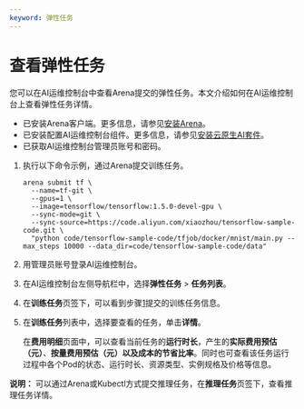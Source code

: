 ```yaml
---
keyword: 弹性任务
---
```


# 查看弹性任务

您可以在AI运维控制台中查看Arena提交的弹性任务。本文介绍如何在AI运维控制台上查看弹性任务详情。

-   已安装Arena客户端。更多信息，请参见[安装Arena]()。
-   已安装配置AI运维控制台组件。更多信息，请参见[安装云原生AI套件](/cn.zh-CN/云原生AI用户指南/环境准备/安装云原生AI套件.md)。
-   已获取AI运维控制台管理员账号和密码。

1.  执行以下命令示例，通过Arena提交训练任务。

    ```
    arena submit tf \
      --name=tf-git \
      --gpus=1 \
      --image=tensorflow/tensorflow:1.5.0-devel-gpu \
      --sync-mode=git \
      --sync-source=https://code.aliyun.com/xiaozhou/tensorflow-sample-code.git \
      "python code/tensorflow-sample-code/tfjob/docker/mnist/main.py --max_steps 10000 --data_dir=code/tensorflow-sample-code/data"
    ```

2.  用管理员账号登录AI运维控制台。

3.  在AI运维控制台左侧导航栏中，选择**弹性任务** \> **任务列表**。

4.  在**训练任务**页签下，可以看到步骤[1](#step_yx2_nen_qbj)提交的训练任务信息。

5.  在**训练任务**列表中，选择要查看的任务，单击**详情**。

    在**费用明细**页面中，可以查看当前任务的**运行时长**，产生的**实际费用预估（元）**、**按量费用预估（元）**以及成本的**节省比率**。同时也可查看该任务运行过程中各个Pod的状态、运行时长、资源类型、实例规格及价格等信息。


**说明：** 可以通过Arena或Kubectl方式提交推理任务，在**推理任务**页签下，查看推理任务详情。

